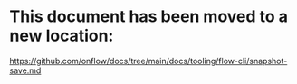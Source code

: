 # This document has been moved to a new location:

https://github.com/onflow/docs/tree/main/docs/tooling/flow-cli/snapshot-save.md
